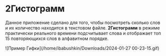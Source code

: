 # 2Гистограмм

Данное приложение сделано для того, чтобы посмотреть сколько слов и их количество находится в текстовом файле. **2Гистограмм** в режиме практически реального времени подсчитывает слова и отображает топ 15 повторяющихся слов в алфавитном порядке.

![Пример Гифки](/home/ibabushkin/Downloads/2024-01-27 00-23-15.gif)
